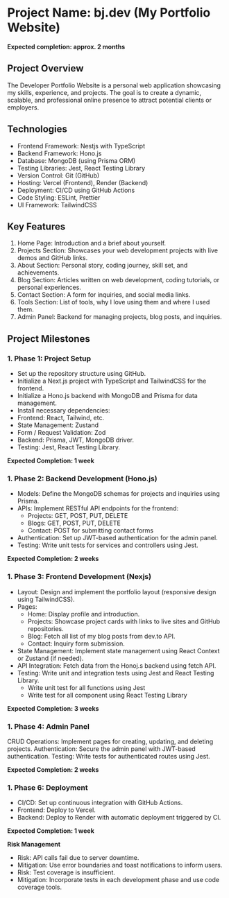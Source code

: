 
# Project Name: bj.dev (My Portfolio Website)
**Expected completion: approx. 2 months**

## Project Overview

The Developer Portfolio Website is a personal web application showcasing my skills, experience, and projects. The goal is to create a dynamic, scalable, and professional online presence to attract potential clients or employers.

## Technologies
- Frontend Framework: Nestjs with TypeScript
- Backend Framework: Hono.js
- Database: MongoDB (using Prisma ORM)
- Testing Libraries: Jest, React Testing Library
- Version Control: Git (GitHub)
- Hosting: Vercel (Frontend), Render (Backend)
- Deployment: CI/CD using GitHub Actions
- Code Styling: ESLint, Prettier
- UI Framework: TailwindCSS
  
## Key Features

1. Home Page: Introduction and a brief about yourself.
2. Projects Section: Showcases your web development projects with live demos and GitHub links.
3. About Section: Personal story, coding journey, skill set, and achievements.
4. Blog Section: Articles written on web development, coding tutorials, or personal experiences.
5. Contact Section: A form for inquiries, and social media links.
6. Tools Section: List of tools, why I love using them and where I used them.
7. Admin Panel: Backend for managing projects, blog posts, and inquiries.

## Project Milestones
### 1. Phase 1: Project Setup
- Set up the repository structure using GitHub.
- Initialize a Next.js project with TypeScript and TailwindCSS for the frontend.
- Initialize a Hono.js backend with MongoDB and Prisma for data management.
- Install necessary dependencies:
- Frontend: React, Tailwind, etc.
- State Management: Zustand
- Form / Request Validation: Zod
- Backend: Prisma, JWT, MongoDB driver.
- Testing: Jest, React Testing Library.
  
**Expected Completion: 1 week**

### 1. Phase 2: Backend Development (Hono.js)
- Models: Define the MongoDB schemas for projects and inquiries using Prisma.
- APIs: Implement RESTful API endpoints for the frontend:
  - Projects: GET, POST, PUT, DELETE
  - Blogs: GET, POST, PUT, DELETE
  - Contact: POST for submitting contact forms
- Authentication: Set up JWT-based authentication for the admin panel.
- Testing: Write unit tests for services and controllers using Jest.

**Expected Completion: 2 weeks**

### 1. Phase 3: Frontend Development (Nexjs)
- Layout: Design and implement the portfolio layout (responsive design using TailwindCSS).
- Pages:
    - Home: Display profile and introduction.
    - Projects: Showcase project cards with links to live sites and GitHub repositories.
    - Blog: Fetch all list of my blog posts from dev.to API.
    - Contact: Inquiry form submission.
- State Management: Implement state management using React Context or Zustand (if needed).
- API Integration: Fetch data from the Honoj.s backend using fetch API.
- Testing: Write unit and integration tests using Jest and React Testing Library.
    - Write unit test for all functions using Jest
    - Write test for all component using React Testing Library 

**Expected Completion: 3 weeks**

### 1. Phase 4: Admin Panel
CRUD Operations: Implement pages for creating, updating, and deleting projects.
Authentication: Secure the admin panel with JWT-based authentication.
Testing: Write tests for authenticated routes using Jest.

**Expected Completion: 2 weeks**


### 1. Phase 6: Deployment
- CI/CD: Set up continuous integration with GitHub Actions.
- Frontend: Deploy to Vercel.
- Backend: Deploy to Render with automatic deployment triggered by CI.

**Expected Completion: 1 week**

**Risk Management**

- Risk: API calls fail due to server downtime.
- Mitigation: Use error boundaries and toast notifications to inform users.
- Risk: Test coverage is insufficient.
- Mitigation: Incorporate tests in each development phase and use code coverage tools.
